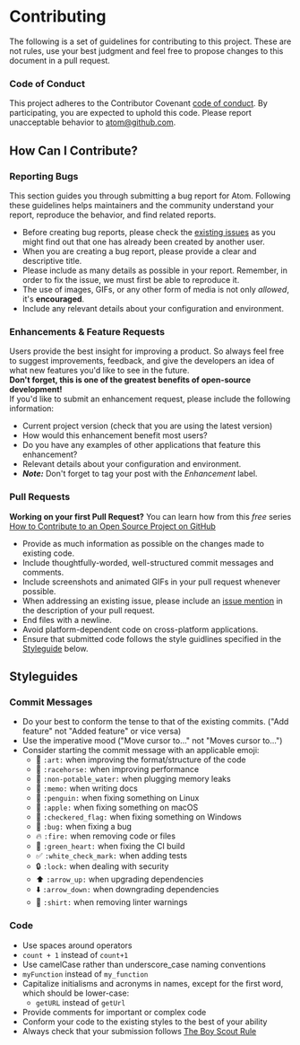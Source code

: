 # Contributing

The following is a set of guidelines for contributing to this project. These are not rules, use your best judgment and feel free to propose changes to this document in a pull request.

### Code of Conduct

This project adheres to the Contributor Covenant [code of conduct](http://contributor-covenant.org/version/1/4/). By participating, you are expected to uphold this code. Please report unacceptable behavior to atom@github.com.

## How Can I Contribute?

### Reporting Bugs

This section guides you through submitting a bug report for Atom. Following these guidelines helps maintainers and the community understand your report, reproduce the behavior, and find related reports.

* Before creating bug reports, please check the [existing issues](http://github.com/JonSn0w/Atomic-Monokai-Syntax/issues) as you might find out that one has already been created by another user.
* When you are creating a bug report, please provide a clear and descriptive title.
* Please include as many details as possible in your report. Remember, in order to fix the issue, we must first be able to reproduce it.
* The use of images, GIFs, or any other form of media is not only *allowed*, it's **encouraged**.
* Include any relevant details about your configuration and environment.

### Enhancements & Feature Requests  

Users provide the best insight for improving a product. So always feel free to suggest improvements, feedback, and give the developers an idea of what new features you'd like to see in the future.  
**Don't forget, this is one of the greatest benefits of open-source development!**  
 If you'd like to submit an enhancement request, please include the following information:
 * Current project version (check that you are using the latest version)
 * How would this enhancement benefit most users?
 * Do you have any examples of other applications that feature this enhancement?
 * Relevant details about your configuration and environment.
 * ***Note:*** Don't forget to tag your post with the *Enhancement* label.


### Pull Requests  

**Working on your first Pull Request?** You can learn how from this *free* series [How to Contribute to an Open Source Project on GitHub](https://egghead.io/series/how-to-contribute-to-an-open-source-project-on-github)

* Provide as much information as possible on the changes made to existing code.
* Include thoughtfully-worded, well-structured commit messages and comments.
* Include screenshots and animated GIFs in your pull request whenever possible.
* When addressing an existing issue, please include an [issue mention](https://github.com/blog/957-introducing-issue-mentions) in the description of your pull request.
* End files with a newline.
* Avoid platform-dependent code on cross-platform applications.
* Ensure that submitted code follows the style guidlines specified in the [Styleguide](#styleguide) below.  


## Styleguides  

### Commit Messages  
 * Do your best to conform the tense to that of the existing commits. ("Add feature" not "Added feature" or vice versa)
 * Use the imperative mood ("Move cursor to..." not "Moves cursor to...")
 * Consider starting the commit message with an applicable emoji:
    * :art: `:art:` when improving the format/structure of the code
    * :racehorse: `:racehorse:` when improving performance
    * :non-potable_water: `:non-potable_water:` when plugging memory leaks
    * :memo: `:memo:` when writing docs
    * :penguin: `:penguin:` when fixing something on Linux
    * :apple: `:apple:` when fixing something on macOS
    * :checkered_flag: `:checkered_flag:` when fixing something on Windows
    * :bug: `:bug:` when fixing a bug
    * :fire: `:fire:` when removing code or files
    * :green_heart: `:green_heart:` when fixing the CI build
    * :white_check_mark: `:white_check_mark:` when adding tests
    * :lock: `:lock:` when dealing with security
    * :arrow_up: `:arrow_up:` when upgrading dependencies
    * :arrow_down: `:arrow_down:` when downgrading dependencies
    * :shirt: `:shirt:` when removing linter warnings

### Code   

 * Use spaces around operators  
  * `count + 1` instead of `count+1`
 * Use camelCase rather than underscore_case naming conventions
  * `myFunction` instead of `my_function`
 * Capitalize initialisms and acronyms in names, except for the first word, which
   should be lower-case:
   * `getURL` instead of `getUrl`
 * Provide comments for important or complex code
 * Conform your code to the existing styles to the best of your ability
 * Always check that your submission follows [The Boy Scout Rule](http://programmer.97things.oreilly.com/wiki/index.php/The_Boy_Scout_Rule)
